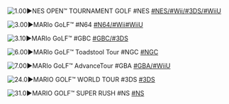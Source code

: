 <!--

<details>
<summary>layout: page
title: "MARIO GOLF"
permalink: https://jeuxsf.github.io/JSF/nintendo/mariogolf/

</details>
  
#### hidden field with metadata

-->

![1.00►NES OPEN™ TOURNAMENT GOLF #NES](https://www.mobygames.com/images/covers/l/19061-nes-open-tournament-golf-nes-front-cover.jpg)
[#NES/#Wii/#3DS/#WiiU]()

![3.00►MARIo GoLF™ #N64](https://www.mobygames.com/images/covers/l/13506-mario-golf-nintendo-64-front-cover.jpg)
[#N64/#Wii#WiiU]()

![3.10►MARIo GoLF™ #GBC](https://www.mobygames.com/images/covers/l/64182-mario-golf-game-boy-color-front-cover.jpg)
[#GBC/#3DS]()

![6.00►MARIo GoLF™ Toadstool Tour #NGC](https://www.mobygames.com/images/covers/l/24100-mario-golf-toadstool-tour-gamecube-front-cover.jpg)
[#NGC]()

![7.00►MARIo GoLF™ AdvanceTour #GBA](https://www.mobygames.com/images/covers/l/122617-mario-golf-advance-tour-game-boy-advance-front-cover.png)
[#GBA/#WiiU]()

![24.0►MARIO GOLF™ WORLD TOUR #3DS](https://mario.wiki.gallery/images/7/75/Box_NA_-_Mario_Golf_World_Tour.jpg)
[#3DS]()

![31.0►MARIO GOLF™ SUPER RUSH #NS](https://www.mobygames.com/images/covers/l/742995-mario-golf-super-rush-nintendo-switch-front-cover.jpg)
[#NS]()
